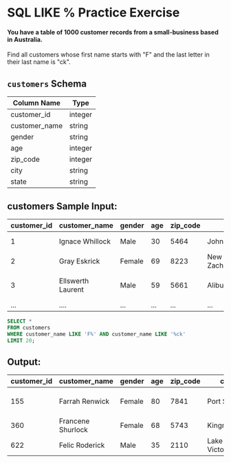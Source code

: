 # SQL LIKE % Practice Exercise

#### You have a table of 1000 customer records from a small-business based in Australia.

Find all customers whose first name starts with "F" and the last letter in their last name is "ck".

## `customers` Schema

| Column Name    | Type    |
|----------------|---------|
| customer_id    | integer |
| customer_name  | string  |
| gender         | string  |
| age            | integer |
| zip_code       | integer |
| city           | string  |
| state          | string  |

## customers Sample Input:


| customer_id | customer_name    | gender | age | zip_code | city              | state                           |
|-------------|------------------|--------|-----|----------|-------------------|---------------------------------|
| 1           | Ignace Whillock  | Male   | 30  | 5464     | Johnstonhaven     | Northern Territory             |
| 2           | Gray Eskrick     | Female | 69  | 8223     | New Zacharyfort   | South Australia                |
| 3           | Ellswerth Laurent| Male   | 59  | 5661     | Aliburgh          | Australian Capital Territory   |
| ...         | ....             | ...    | ... | ...      | ...               | ...                             |
``` sql 
SELECT * 
FROM customers
WHERE customer_name LIKE 'F%' AND customer_name LIKE '%ck'
LIMIT 20;
```

## Output:

| customer_id | customer_name         | gender | age | zip_code | city               | state             |
|-------------|-----------------------|--------|-----|----------|--------------------|-------------------|
| 155         | Farrah Renwick        | Female | 80  | 7841     | Port Sophia        | New South Wales   |
| 360         | Francene Shurlock     | Female | 68  | 5743     | Kingmouth          | Northern Territory|
| 622         | Felic Roderick        | Male   | 35  | 2110     | Lake Victoriaside  | Victoria          |
